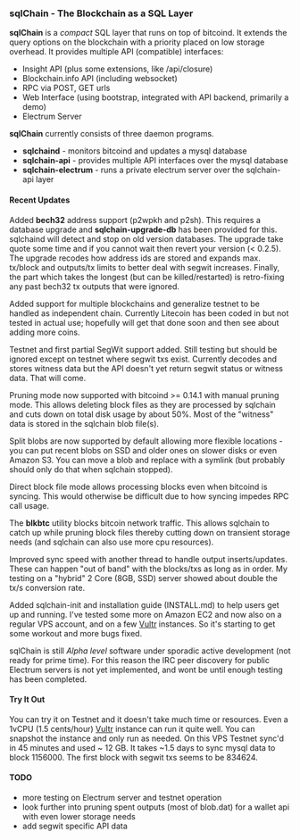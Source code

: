 ### sqlChain - The Blockchain as a SQL Layer

**sqlChain** is a *compact* SQL layer that runs on top of bitcoind. It extends the query options on the blockchain with a priority placed on low storage overhead. It provides multiple API (compatible) interfaces:

- Insight API (plus some extensions, like /api/closure)
- Blockchain.info API (including websocket)
- RPC via POST, GET urls
- Web Interface (using bootstrap, integrated with API backend, primarily a demo)
- Electrum Server

**sqlChain** currently consists of three daemon programs.

- **sqlchaind**             - monitors bitcoind and updates a mysql database
- **sqlchain-api**          - provides multiple API interfaces over the mysql database
- **sqlchain-electrum**     - runs a private electrum server over the sqlchain-api layer

#### Recent Updates

Added **bech32** address support (p2wpkh and p2sh). This requires a database upgrade and **sqlchain-upgrade-db** has been provided for this. sqlchaind will detect and stop on old version databases. The upgrade take quote some time and if you cannot wait then revert your version (< 0.2.5). The upgrade recodes how address ids are stored and expands max. tx/block and outputs/tx limits to better deal with segwit increases. Finally, the part which takes the longest (but can be killed/restarted) is retro-fixing any past bech32 tx outputs that were ignored.

Added support for multiple blockchains and generalize testnet to be handled as independent chain. Currently Litecoin has been coded in but not tested in actual use; hopefully will get that done soon and then see about adding more coins.

Testnet and first partial SegWit support added. Still testing but should be ignored except on testnet where segwit txs exist. Currently decodes and stores witness data but the API doesn't yet return segwit status or witness data. That will come.

Pruning mode now supported with bitcoind >= 0.14.1 with manual pruning mode. This allows deleting block files as they are processed by sqlchain and cuts down on total disk usage by about 50%. Most of the "witness" data is stored in the sqlchain blob file(s). 

Split blobs are now supported by default allowing more flexible locations - you can put recent blobs on SSD and older ones on slower disks or even Amazon S3. You can move a blob and replace with a symlink (but probably should only do that when sqlchain stopped).

Direct block file mode allows processing blocks even when bitcoind is syncing. This would otherwise be difficult due to how syncing impedes RPC call usage. 

The **blkbtc** utility blocks bitcoin network traffic. This allows sqlchain to catch up while pruning block files thereby cutting down on transient storage needs (and sqlchain can also use more cpu resources).

Improved sync speed with another thread to handle output inserts/updates. These can happen "out of band" with the blocks/txs as long as in order. My testing on a "hybrid" 2 Core (8GB, SSD) server showed about double the tx/s conversion rate. 

Added sqlchain-init and installation guide (INSTALL.md) to help users get up and running. I've tested some more on Amazon EC2 and now also on a regular VPS account, and on a few [Vultr](http://www.vultr.com/?ref=7087266) instances. So it's starting to get some workout and more bugs fixed.  

sqlChain is still *Alpha level* software under sporadic active development (not ready for prime time). For this reason the IRC peer discovery for public Electrum servers is not yet implemented, and wont be until enough testing has been completed.

#### Try It Out

You can try it on Testnet and it doesn't take much time or resources. Even a 1vCPU (1.5 cents/hour) [Vultr](http://www.vultr.com/?ref=7087266) instance can run it quite well. You can snapshot the instance and only run as needed. On this VPS Testnet sync'd in 45 minutes and used ~ 12 GB. It takes ~1.5 days to sync mysql data to block 1156000. The first block with segwit txs seems to be 834624.

#### TODO

- more testing on Electrum server and testnet operation  
- look further into pruning spent outputs (most of blob.dat) for a wallet api with even lower storage needs
- add segwit specific API data



